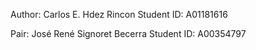 Author: Carlos E. Hdez Rincon
Student ID: A01181616

Pair: José René Signoret Becerra
Student ID: A00354797